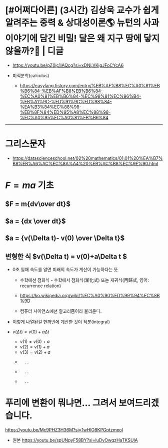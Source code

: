 #  [#어쩌다어른] (3시간) 김상욱 교수가 쉽게 알려주는 중력 & 상대성이론🌎 뉴턴의 사과 이야기에 담긴 비밀! 달은 왜 지구 땅에 닿지 않을까?🤔 | 디글  

- https://youtu.be/pZ0jc1iAQcg?si=xDNLVKjgJFoCYcA6

- 미적분학(calculus)
  - https://easylang.tistory.com/entry/%EB%AF%B8%EC%A0%81%EB%B6%84-%EB%AF%B8%EB%B6%84-%EC%A0%81%EB%B6%84-%EC%98%81%EC%96%B4-%EB%A1%9C-%ED%91%9C%ED%98%84-%EA%B3%84%EC%88%98-%EB%8F%84%ED%95%A8%EC%88%98-%EC%A0%95%EC%A0%81%EB%B6%84 

<hr>

# 그리스문자 
- https://datascienceschool.net/02%20mathematics/01.01%20%EA%B7%B8%EB%A6%AC%EC%8A%A4%20%EB%AC%B8%EC%9E%90.html

# $F = ma$ 기초  

## $F = m{dv\over dt}$

## $a  = {dx \over dt}$

## $a = {v(\Delta t)- v(0) \over \Delta t}$

## 변형한 식 $v(\Delta t) = v(0)+a\Delta t $

- 0초 일때 속도를 알면 미래의 속도가 계산이 가능하다는 뜻
  - 수학에선 점화식 - 수학에서 점화식(漸化式) 또는 재귀식(再歸式, 영어: recurrence relation)
  - https://ko.wikipedia.org/wiki/%EC%A0%90%ED%99%94%EC%8B%9D 
  
  - 컴퓨터 사이언스에선 알고리즘이라 불리운다.

- 이렇게 나열된걸 한꺼번에 계산한 것이 적분(integral)

- $v(\Delta t) = v(0)+a\Delta t$
  - $v(1) = v(0) + a$
  - $v(2) = v(1) + a$
  - $v(3) = v(2) + a$
  -       ..
  -       ..
  -       ..


# 푸리에 변환이 뭐냐면... 그려서 보여드리겠습니다.

https://youtu.be/Mc9PHZ3H36M?si=1wHlO8KPGptzmeol

- 원본 https://youtu.be/spUNpyF58BY?si=luDvOwqzHaTKSUlA